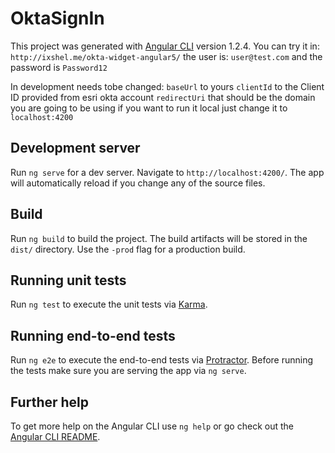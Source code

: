 # OktaSignIn

This project was generated with [Angular CLI](https://github.com/angular/angular-cli) version 1.2.4. You can try it in: `http://ixshel.me/okta-widget-angular5/` the user is: `user@test.com` and the password is `Password12`

In development needs tobe changed:
`baseUrl` to yours
`clientId` to the Client ID provided from esri okta account
`redirectUri` that should be the domain you are going to be using if you want to run it local just change it to `localhost:4200` 

## Development server

Run `ng serve` for a dev server. Navigate to `http://localhost:4200/`. The app will automatically reload if you change any of the source files.

## Build

Run `ng build` to build the project. The build artifacts will be stored in the `dist/` directory. Use the `-prod` flag for a production build.

## Running unit tests

Run `ng test` to execute the unit tests via [Karma](https://karma-runner.github.io).

## Running end-to-end tests

Run `ng e2e` to execute the end-to-end tests via [Protractor](http://www.protractortest.org/).
Before running the tests make sure you are serving the app via `ng serve`.

## Further help

To get more help on the Angular CLI use `ng help` or go check out the [Angular CLI README](https://github.com/angular/angular-cli/blob/master/README.md).
